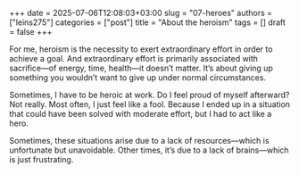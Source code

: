 +++ 
date        = 2025-07-06T12:08:03+03:00
slug        = "07-heroes"
authors     = ["leins275"]
categories  = ["post"]
title       = "About the heroism"
tags        = []
draft       = false
+++

For me, heroism is the necessity to exert extraordinary effort in order to achieve a goal. And extraordinary effort is primarily associated with sacrifice—of energy, time, health—it doesn’t matter. It’s about giving up something you wouldn’t want to give up under normal circumstances.

Sometimes, I have to be heroic at work. Do I feel proud of myself afterward? Not really. Most often, I just feel like a fool. Because I ended up in a situation that could have been solved with moderate effort, but I had to act like a hero.

Sometimes, these situations arise due to a lack of resources—which is unfortunate but unavoidable. Other times, it’s due to a lack of brains—which is just frustrating.
